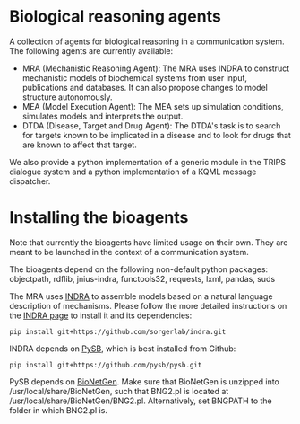 Biological reasoning agents
===========================

A collection of agents for biological reasoning in a communication system. The following agents are currently available: 

- MRA (Mechanistic Reasoning Agent): The MRA uses INDRA to construct mechanistic models of biochemical systems from user input, publications and databases. It can also propose changes to model structure autonomously. 
- MEA (Model Execution Agent): The MEA sets up simulation conditions, simulates models and interprets the output.
- DTDA (Disease, Target and Drug Agent): The DTDA's task is to search for targets known to be implicated in a disease and to look for drugs that are known to affect that target.

We also provide a python implementation of a generic module in the TRIPS dialogue system and a python implementation of a KQML message dispatcher. 

Installing the bioagents
========================
Note that currently the bioagents have limited usage on their own. They are
meant to be launched in the context of a communication system. 

The bioagents depend on the following non-default python packages: objectpath,
rdflib, jnius-indra, functools32, requests, lxml, pandas, suds

The MRA uses [INDRA](https://github.com/sorgerlab/indra) to assemble models
based on a natural language description of mechanisms. Please follow the
more detailed instructions on the [INDRA page](https://github.com/sorgerlab/indra) 
to install it and its dependencies:

`pip install git+https://github.com/sorgerlab/indra.git`

INDRA depends on [PySB](http://pysb.org), which is best installed from Github:

`pip install git+https://github.com/pysb/pysb.git`

PySB depends on [BioNetGen](http://bionetgen.org/index.php/Download). Make sure
that BioNetGen is unzipped into /usr/local/share/BioNetGen, such that BNG2.pl is located at /usr/local/share/BioNetGen/BNG2.pl. Alternatively, set BNGPATH 
to the folder in which BNG2.pl is.
